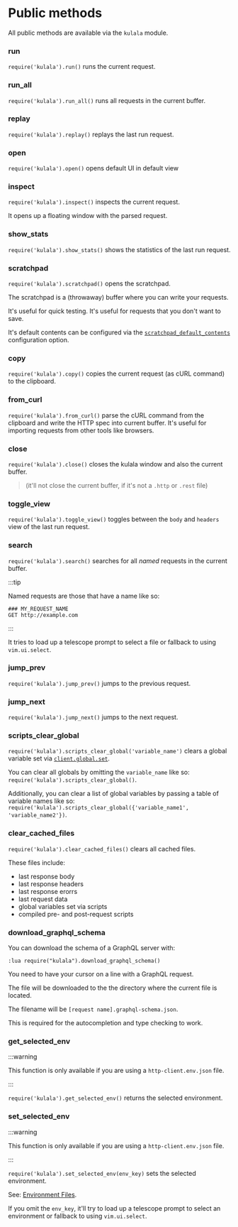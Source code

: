 # Public methods

All public methods are available via the `kulala` module.

### run

`require('kulala').run()` runs the current request.

### run_all

`require('kulala').run_all()` runs all requests in the current buffer.

### replay

`require('kulala').replay()` replays the last run request.

### open

`require('kulala').open()` opens default UI in default view

### inspect

`require('kulala').inspect()` inspects the current request.

It opens up a floating window with the parsed request.

### show_stats

`require('kulala').show_stats()` shows the statistics of the last run request.

### scratchpad

`require('kulala').scratchpad()` opens the scratchpad.

The scratchpad is a (throwaway) buffer where you can write your requests.

It's useful for quick testing.
It's useful for requests that you don't want to save.

It's default contents can be configured via the
[`scratchpad_default_contents`][scratchpad_default_contents]
configuration option.

### copy

`require('kulala').copy()` copies the current request
(as cURL command) to the clipboard.

### from_curl

`require('kulala').from_curl()` parse the cURL command from the clipboard and
write the HTTP spec into current buffer.
It's useful for importing requests from other tools like browsers.

### close

`require('kulala').close()` closes the kulala window and
also the current buffer.

> (it'll not close the current buffer, if it's not a `.http` or `.rest` file)

### toggle_view

`require('kulala').toggle_view()` toggles between
the `body` and `headers` view of the last run request.

### search

`require('kulala').search()` searches for all *named* requests in the current buffer.

:::tip

Named requests are those that have a name like so:

```http
### MY_REQUEST_NAME
GET http://example.com
```

:::


It tries to load up a telescope prompt to select a
file or fallback to using `vim.ui.select`.

### jump_prev

`require('kulala').jump_prev()` jumps to the previous request.

### jump_next

`require('kulala').jump_next()` jumps to the next request.

### scripts_clear_global

`require('kulala').scripts_clear_global('variable_name')`
clears a global variable set via
[`client.global.set`](../scripts/client-reference).

You can clear all globals by omitting the `variable_name` like so:
`require('kulala').scripts_clear_global()`.

Additionally, you can clear a list of global variables by
passing a table of variable names like so:
`require('kulala').scripts_clear_global({'variable_name1', 'variable_name2'})`.

### clear_cached_files

`require('kulala').clear_cached_files()`
clears all cached files.

These files include:

- last response body
- last response headers
- last response erorrs
- last request data
- global variables set via scripts
- compiled pre- and post-request scripts

### download_graphql_schema

You can download the schema of a GraphQL server with:

```
:lua require("kulala").download_graphql_schema()
```

You need to have your cursor on a line with a GraphQL request.

The file will be downloaded to
the the directory where the current file is located.

The filename will be
`[request name].graphql-schema.json`.

This is required for the autocompletion and type checking to work.

### get_selected_env

:::warning

This function is only available if you are using a `http-client.env.json` file.

:::

`require('kulala').get_selected_env()`
returns the selected environment.

### set_selected_env

:::warning

This function is only available if you are using a `http-client.env.json` file.

:::

`require('kulala').set_selected_env(env_key)`
sets the selected environment.

See: [Environment Files][env-files].

If you omit the `env_key`,
it'll try to load up a telescope prompt to
select an environment or fallback to using `vim.ui.select`.

[scratchpad_default_contents]: ../getting-started/configuration-options#uiscratchpad_default_contents
[env-files]: https://learn.microsoft.com/en-us/aspnet/core/test/http-files?view=aspnetcore-8.0#environment-files
